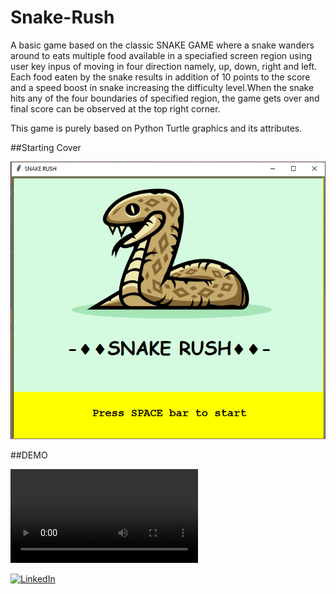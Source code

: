 # Snake-Rush

A basic game based on the classic SNAKE GAME where a snake wanders around to eats multiple food available in a speciafied screen region using user key inpus of moving in four direction namely, up, down, right and left. 
Each food eaten by the snake results in addition of 10 points to the score and a speed boost in snake increasing the difficulty level.When the snake hits any of the four boundaries of specified region, the game gets over and final score can be observed at the top right corner.

This game is purely based on Python Turtle graphics and its attributes.


##Starting Cover

![](Screenshot%20(10).png)



##DEMO

![](SNAKE%20RUSH%20DEMO.mp4)




[![LinkedIn](https://img.shields.io/badge/connect-%40harshitparwal-%230077B5?style=flat&logo=LinkedIn)](https://www.linkedin.com/in/harshit-parwal-a0699317a/)
